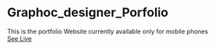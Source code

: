 # Graphoc_designer_Porfolio
This is the portfolio Website currently available only for mobile phones<br>
<a href="https://ganeshparmar.github.io/Graphoc_designer_Porfolio/" target="_blank">See Live</a>
